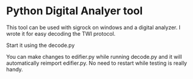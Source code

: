 # Python Digital Analyer tool

This tool can be used with sigrock on windows and a digital analyzer.
I wrote it for easy decoding the TWI protocol.

Start it using the decode.py

You can make changes to edifier.py while running decode.py and it will automatically reimport edifier.py.
No need to restart while testing is really handy.